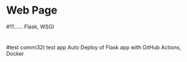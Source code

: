 
# Web Page 
#11...... Flask, WSGI
#
#test commi32t
test app
Auto Deploy of Flask app with GitHub Actions, Docker


